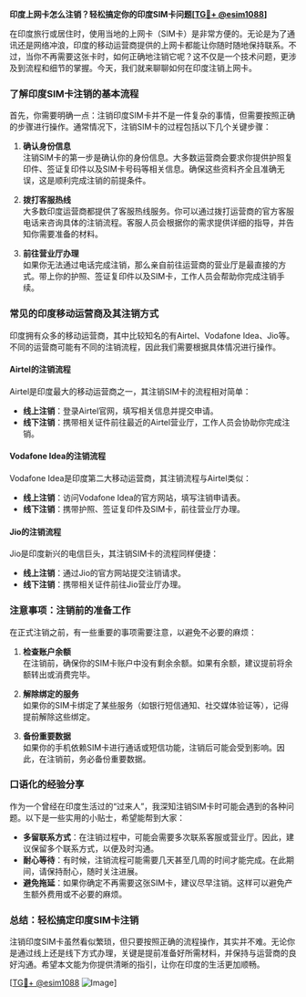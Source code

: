 **印度上网卡怎么注销？轻松搞定你的印度SIM卡问题[[TG💪+ @esim1088](https://t.me/s/esim1088)]**

在印度旅行或居住时，使用当地的上网卡（SIM卡）是非常方便的。无论是为了通讯还是网络冲浪，印度的移动运营商提供的上网卡都能让你随时随地保持联系。不过，当你不再需要这张卡时，如何正确地注销它呢？这不仅是一个技术问题，更涉及到流程和细节的掌握。今天，我们就来聊聊如何在印度注销上网卡。

### 了解印度SIM卡注销的基本流程

首先，你需要明确一点：注销印度SIM卡并不是一件复杂的事情，但需要按照正确的步骤进行操作。通常情况下，注销SIM卡的过程包括以下几个关键步骤：

1. **确认身份信息**  
   注销SIM卡的第一步是确认你的身份信息。大多数运营商会要求你提供护照复印件、签证复印件以及SIM卡号码等相关信息。确保这些资料齐全且准确无误，这是顺利完成注销的前提条件。

2. **拨打客服热线**  
   大多数印度运营商都提供了客服热线服务。你可以通过拨打运营商的官方客服电话来咨询具体的注销流程。客服人员会根据你的需求提供详细的指导，并告知你需要准备的材料。

3. **前往营业厅办理**  
   如果你无法通过电话完成注销，那么亲自前往运营商的营业厅是最直接的方式。带上你的护照、签证复印件以及SIM卡，工作人员会帮助你完成注销手续。

### 常见的印度移动运营商及其注销方式

印度拥有众多的移动运营商，其中比较知名的有Airtel、Vodafone Idea、Jio等。不同的运营商可能有不同的注销流程，因此我们需要根据具体情况进行操作。

#### Airtel的注销流程
Airtel是印度最大的移动运营商之一，其注销SIM卡的流程相对简单：
- **线上注销**：登录Airtel官网，填写相关信息并提交申请。
- **线下注销**：携带相关证件前往最近的Airtel营业厅，工作人员会协助你完成注销。

#### Vodafone Idea的注销流程
Vodafone Idea是印度第二大移动运营商，其注销流程与Airtel类似：
- **线上注销**：访问Vodafone Idea的官方网站，填写注销申请表。
- **线下注销**：携带护照、签证复印件及SIM卡，前往营业厅办理。

#### Jio的注销流程
Jio是印度新兴的电信巨头，其注销SIM卡的流程同样便捷：
- **线上注销**：通过Jio的官方网站提交注销请求。
- **线下注销**：携带相关证件前往Jio营业厅办理。

### 注意事项：注销前的准备工作

在正式注销之前，有一些重要的事项需要注意，以避免不必要的麻烦：

1. **检查账户余额**  
   在注销前，确保你的SIM卡账户中没有剩余余额。如果有余额，建议提前将余额转出或消费完毕。

2. **解除绑定的服务**  
   如果你的SIM卡绑定了某些服务（如银行短信通知、社交媒体验证等），记得提前解除这些绑定。

3. **备份重要数据**  
   如果你的手机依赖SIM卡进行通话或短信功能，注销后可能会受到影响。因此，在注销前，务必备份重要数据。

### 口语化的经验分享

作为一个曾经在印度生活过的“过来人”，我深知注销SIM卡时可能会遇到的各种问题。以下是一些实用的小贴士，希望能帮到大家：

- **多留联系方式**：在注销过程中，可能会需要多次联系客服或营业厅。因此，建议保留多个联系方式，以便及时沟通。
- **耐心等待**：有时候，注销流程可能需要几天甚至几周的时间才能完成。在此期间，请保持耐心，随时关注进展。
- **避免拖延**：如果你确定不再需要这张SIM卡，建议尽早注销。这样可以避免产生额外费用或不必要的麻烦。

### 总结：轻松搞定印度SIM卡注销

注销印度SIM卡虽然看似繁琐，但只要按照正确的流程操作，其实并不难。无论你是通过线上还是线下方式办理，关键是提前准备好所需材料，并保持与运营商的良好沟通。希望本文能为你提供清晰的指引，让你在印度的生活更加顺畅。

[[TG💪+ @esim1088](https://t.me/s/esim1088) ![Image](https://i.postimg.cc/4NQfJmqS/Snipaste-2025-05-13-00-14-12.png)]
